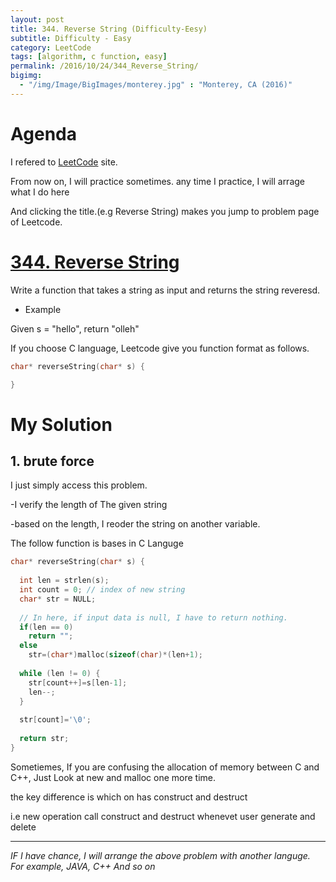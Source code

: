 ```yaml
---
layout: post
title: 344. Reverse String (Difficulty-Eesy)
subtitle: Difficulty - Easy
category: LeetCode
tags: [algorithm, c function, easy]
permalink: /2016/10/24/344_Reverse_String/
bigimg: 
  - "/img/Image/BigImages/monterey.jpg" : "Monterey, CA (2016)"
---
```


# Agenda

I refered to [LeetCode](ttps://leetcode.com) site. 
  
From now on, I will practice sometimes. any time I practice, I will arrage what I do here

And clicking the title.(e.g Reverse String) makes you jump to problem page of Leetcode.

# [344. Reverse String](https://leetcode.com/problems/reverse-string/)
 
Write a function that takes a string as input and returns the string reveresd.

 - Example
  
  Given s = "hello", return "olleh"  

If you choose C language, Leetcode give you function format as follows. 

```c
char* reverseString(char* s) {

}
```

# My Solution


## 1. brute force

I just simply access this problem. 
  
-I verify the length of The given string
  
-based on the length, I reoder the string on another variable.
 
 The follow function is bases in C Languge
 
```c
char* reverseString(char* s) {
 
  int len = strlen(s);
  int count = 0; // index of new string 
  char* str = NULL;
  
  // In here, if input data is null, I have to return nothing. 
  if(len == 0)
    return "";
  else 
    str=(char*)malloc(sizeof(char)*(len+1);
    
  while (len != 0) {
    str[count++]=s[len-1];
    len--;
  }
  
  str[count]='\0';
    
  return str;
}
```

  Sometiemes, If you are confusing the allocation of memory between C and C++, Just Look at new and malloc one more time.
  
  the key difference is which on has construct and destruct
  
  i.e new operation call construct and destruct whenevet user generate and delete

---
 
*IF I have chance, I will arrange the above problem with another languge. For example, JAVA, C++ And so on* 



